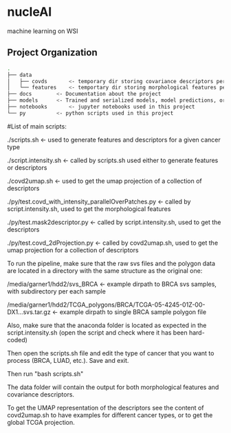 nucleAI
==============================

machine learning on WSI

Project Organization
------------
```bash
.
├── data
│   ├── covds		<- temporary dir storing covariance descriptors per sample
│   └── features	<- temportary dir storing morphological features per sample
├── docs		<- Documentation about the project
├── models		<- Trained and serialized models, model predictions, or model summaries
├── notebooks		<- jupyter notebooks used in this project
└── py			<- python scripts used in this project
```
#List of main scripts:

./scripts.sh		<- used to generate features and descriptors for a given cancer type

./script.intensity.sh	<- called by scripts.sh used either to generate features or descriptors

./covd2umap.sh		<- used to get the umap projection of a collection of descriptors

./py/test.covd_with_intensity_parallelOverPatches.py	   <- called by script.intensity.sh, used to get the morphological features

./py/test.mask2descriptor.py				   <- called by script.intensity.sh, used to get the descriptors

./py/test.covd_2dProjection.py				   <- called by covd2umap.sh, used to get the umap projection for a collection of descriptors

To run the pipeline, make sure that the raw svs files and the polygon data are located in a directory with the same structure as the original one:

/media/garner1/hdd2/svs_BRCA   <- example dirpath to BRCA svs samples, with subdirectory per each sample

/media/garner1/hdd2/TCGA_polygons/BRCA/TCGA-05-4245-01Z-00-DX1...svs.tar.gz <- example dirpath to single BRCA sample polygon file

Also, make sure that the anaconda folder is located as expected in the script.intensity.sh (open the script and check where it has been hard-coded)

Then open the scripts.sh file and edit the type of cancer that you want to process (BRCA, LUAD, etc.). Save and exit.

Then run "bash scripts.sh"

The data folder will contain the output for both morphological features and covariance descriptors.

To get the UMAP representation of the descriptors see the content of covd2umap.sh to have examples for different cancer types, or to get the global TCGA projection. 
